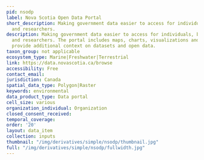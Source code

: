 ```yaml
---
pid: nsodp
label: Nova Scotia Open Data Portal
short_description: Making government data easier to access for individuals, businesses,
  and researchers.
description: Making government data easier to access for individuals, businesses,
  and researchers. The portal includes maps, charts, visualizations and stories that
  provide additional context on datasets and open data.
taxon_group: not applicable
ecosystem_type: Marine|Freshwater|Terrestrial
link: https://data.novascotia.ca/browse
accessibility: Free
contact_email: 
jurisdiction: Canada
spatial_data_type: Polygon|Raster
keywords: environmental
data_product_type: Data portal
cell_size: various
organization_individual: Organization
closed_consent_received: 
temporal_coverage: 
order: '20'
layout: data_item
collection: inputs
thumbnail: "/img/derivatives/simple/nsodp/thumbnail.jpg"
full: "/img/derivatives/simple/nsodp/fullwidth.jpg"
---
```

